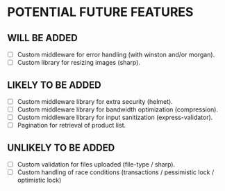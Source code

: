# POTENTIAL FUTURE FEATURES

## WILL BE ADDED
- [ ] Custom middleware for error handling (with winston and/or morgan).
- [ ] Custom library for resizing images (sharp).

## LIKELY TO BE ADDED
- [ ] Custom middleware library for extra security (helmet).
- [ ] Custom middleware library for bandwidth optimization (compression).
- [ ] Custom middleware library for input sanitization (express-validator).
- [ ] Pagination for retrieval of product list.

## UNLIKELY TO BE ADDED
- [ ] Custom validation for files uploaded (file-type / sharp).
- [ ] Custom handling of race conditions (transactions / pessimistic lock / optimistic lock)
